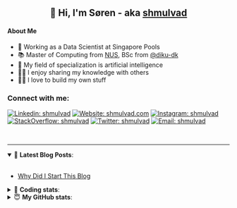 <h2 align="center">
	👋 Hi, I'm Søren - aka <a href="https://shmulvad.com">shmulvad</a>
</h2>

#### About Me
- 🤖 Working as a Data Scientist at Singapore Pools
- 📚 Master of Computing from [NUS], BSc from [@diku-dk]
- 🧠 My field of specialization is artificial intelligence
- 👨‍🏫 I enjoy sharing my knowledge with others
- 👨‍💻 I love to build my own stuff

### Connect with me:

[![Linkedin: shmulvad](https://img.shields.io/badge/shmulvad-blue?style=flat&logo=Linkedin&logoColor=white)][linkedin]
[![Website: shmulvad.com](https://img.shields.io/badge/shmulvad.com-47CCCC?&style=flat&logo=Google-Chrome&logoColor=white)][website]
[![Instagram: shmulvad](https://img.shields.io/badge/-@shmulvad-purple?style=flat&logo=Instagram&logoColor=white)][instagram]
[![StackOverflow: shmulvad](https://img.shields.io/badge/shmulvad-FE7A16?style=flat&logo=stack-overflow&logoColor=white)][stackOverflow]
[![Twitter: shmulvad](https://img.shields.io/badge/@shmulvad-1ca0f1?style=flat&logo=twitter&logoColor=white)][twitter]
[![Email: shmulvad](https://img.shields.io/badge/shmulvad-D14836?style=flat&logo=gmail&logoColor=white)][mail]

<br />

---

<details open>
 <summary>📕 <b>Latest Blog Posts</b>: </summary>

<br>

<!-- BLOG-POST-LIST:START -->
- [Why Did I Start This Blog](https://shmulvad.com/blog/why-did-start-this-blog)
<!-- BLOG-POST-LIST:END -->

</details>

<!-- --- -->

<details>
 <summary>🤖 <b>Coding stats</b>: </summary>

<br>

NOTE: Doesn't track coding at work or work done in environments such as Jupyter Notebooks.

<!--START_SECTION:waka-->
![Code Time](http://img.shields.io/badge/Code%20Time-1%2C977%20hrs%206%20mins-blue)

**I'm a Night 🦉** 

```text
🌞 Morning                487 commits         ██░░░░░░░░░░░░░░░░░░░░░░░   09.27 % 
🌆 Daytime                1386 commits        ███████░░░░░░░░░░░░░░░░░░   26.39 % 
🌃 Evening                2156 commits        ██████████░░░░░░░░░░░░░░░   41.06 % 
🌙 Night                  1222 commits        ██████░░░░░░░░░░░░░░░░░░░   23.27 % 
```


📊 **This Week I Spent My Time On** 

```text
💬 Programming Languages: 
Python                   4 hrs 15 mins       ███████████████░░░░░░░░░░   60.89 % 
Other                    1 hr 9 mins         ████░░░░░░░░░░░░░░░░░░░░░   16.50 % 
HTML                     53 mins             ███░░░░░░░░░░░░░░░░░░░░░░   12.73 % 
JavaScript               18 mins             █░░░░░░░░░░░░░░░░░░░░░░░░   04.50 % 
Bash                     8 mins              ░░░░░░░░░░░░░░░░░░░░░░░░░   01.93 % 

🔥 Editors: 
VS Code                  5 hrs 52 mins       █████████████████████░░░░   83.99 % 
Zsh                      1 hr 7 mins         ████░░░░░░░░░░░░░░░░░░░░░   16.01 % 

🐱‍💻 Projects: 
overvaagning-admin       6 hrs 14 mins       ██████████████████████░░░   89.22 % 
hit-locator              33 mins             ██░░░░░░░░░░░░░░░░░░░░░░░   08.09 % 
Terminal                 9 mins              █░░░░░░░░░░░░░░░░░░░░░░░░   02.15 % 
otp-database-migrater    2 mins              ░░░░░░░░░░░░░░░░░░░░░░░░░   00.55 % 
```


 Last Updated on 25/06/2023 18:43:38 UTC
<!--END_SECTION:waka-->

</details>

<!-- --- -->

<details>
 <summary>😇 <b>My GitHub stats</b>: </summary>

<br>

<img align="left" alt="shmulvad's Github Stats" src="https://github-readme-stats.vercel.app/api?username=shmulvad&show_icons=true&hide_border=true" />

</details>



[website]: https://shmulvad.com
[twitter]: https://twitter.com/shmulvad
[linkedin]: https://linkedin.com/in/shmulvad
[instagram]: https://instagram.com/shmulvad
[stackOverflow]: https://stackoverflow.com/users/9248793/shmulvad
[mail]: mailto:shmulvad@gmail.com
[@diku-dk]: https://github.com/diku-dk
[github]: https://github.com/shmulvad
[NUS]: https://www.nus.edu.sg